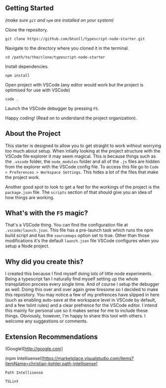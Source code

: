 ## Getting Started

*(make sure `git` and `npm` are installed on your system)*

Clone the repository.

`git clone https://github.com/bhsnll/typescript-node-starter.git`

Navigate to the directory where you cloned it in the terminal.

`cd /path/to/the/clone/typescript-node-starter`

Install dependencies.

`npm install`

Open project with VSCode (any editor would work but the project is
optimised for use with VSCode)

`code .`

Launch the VSCode debugger by pressing `F5`.

Happy coding! (Read on to understand the project organization).

## About the Project

This starter is designed to allow you to get straight to work without
worrying too much about setup. When intially looking at the project
structure with the VSCode file explorer it may seem magical. This is
because things such as the `.vscode` folder, the `node_modules` folder
and all of the `.js` files are hidden from the explorer with the VSCode
config file. To access this file go to `Code > Preferences > Workspace
Settings`. This hides a lot of the files that make the project work.

Another good spot to look to get a feel for the workings of the project
is the `package.json` file. The `scripts` section of that should give
you an idea of how things are working.

## What's with the `F5` magic?

That's a VSCode thing. You can find the configuration file at
`.vscode/launch.json`. This file has a pre-launch task which runs
the npm build script and has the `sourcemaps` option set to true.
Other than those modifications it's the default `launch.json` file
VSCode configures when you setup a Node project.

## Why did you create this?

I created this because I find myself doing lots of little node experiments.
Being a typescript fan I naturally find myself setting up the whole
transpilation process every single time. And of course I setup the debugger
as well. Doing this over and over again grew tiresome so I decided to make
this repository. You may notice a few of my prefrences have slipped in here
(such as enabling auto-save at the workspace level in VSCode by default, and a
few tslint rules) and a clear prefrence for the VSCode editor. I intend this
mainly for personal use so it makes sense for me to include these things.
Obviously, however, I'm happy to share this tool with others. I welcome any
suggestions or comments.

## Extension Recommendations

(Google)[http://google.com]

(npm Intellisense)[https://marketplace.visualstudio.com/items?itemName=christian-kohler.path-intellisense]

`Path Intellisense`

`TSLint`